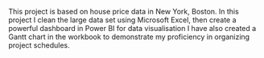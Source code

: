 This project is based on house price data in New York, Boston.
In this project I clean the large data set using Microsoft Excel, then create a powerful dashboard in Power BI for data visualisation
I have also created a Gantt chart in the workbook to demonstrate my proficiency in organizing project schedules.
